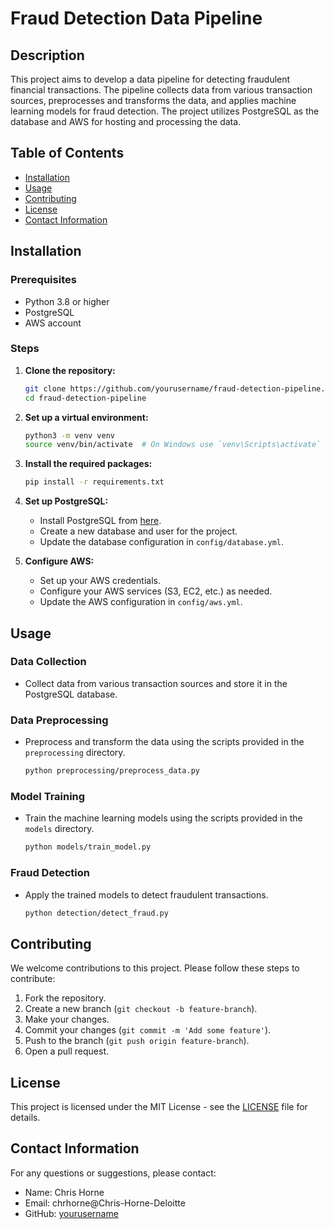 # Fraud Detection Data Pipeline

## Description
This project aims to develop a data pipeline for detecting fraudulent financial transactions. The pipeline collects data from various transaction sources, preprocesses and transforms the data, and applies machine learning models for fraud detection. The project utilizes PostgreSQL as the database and AWS for hosting and processing the data.

## Table of Contents
- [Installation](#installation)
- [Usage](#usage)
- [Contributing](#contributing)
- [License](#license)
- [Contact Information](#contact-information)

## Installation

### Prerequisites
- Python 3.8 or higher
- PostgreSQL
- AWS account

### Steps
1. **Clone the repository:**
    ```bash
    git clone https://github.com/yourusername/fraud-detection-pipeline.git
    cd fraud-detection-pipeline
    ```

2. **Set up a virtual environment:**
    ```bash
    python3 -m venv venv
    source venv/bin/activate  # On Windows use `venv\Scripts\activate`
    ```

3. **Install the required packages:**
    ```bash
    pip install -r requirements.txt
    ```

4. **Set up PostgreSQL:**
    - Install PostgreSQL from [here](https://www.postgresql.org/download/).
    - Create a new database and user for the project.
    - Update the database configuration in `config/database.yml`.

5. **Configure AWS:**
    - Set up your AWS credentials.
    - Configure your AWS services (S3, EC2, etc.) as needed.
    - Update the AWS configuration in `config/aws.yml`.

## Usage

### Data Collection
- Collect data from various transaction sources and store it in the PostgreSQL database.

### Data Preprocessing
- Preprocess and transform the data using the scripts provided in the `preprocessing` directory.
    ```bash
    python preprocessing/preprocess_data.py
    ```

### Model Training
- Train the machine learning models using the scripts provided in the `models` directory.
    ```bash
    python models/train_model.py
    ```

### Fraud Detection
- Apply the trained models to detect fraudulent transactions.
    ```bash
    python detection/detect_fraud.py
    ```

## Contributing
We welcome contributions to this project. Please follow these steps to contribute:

1. Fork the repository.
2. Create a new branch (`git checkout -b feature-branch`).
3. Make your changes.
4. Commit your changes (`git commit -m 'Add some feature'`).
5. Push to the branch (`git push origin feature-branch`).
6. Open a pull request.

## License
This project is licensed under the MIT License - see the [LICENSE](LICENSE) file for details.

## Contact Information
For any questions or suggestions, please contact:
- Name: Chris Horne
- Email: chrhorne@Chris-Horne-Deloitte
- GitHub: [yourusername](https://github.com/chris-horne-deloitte)